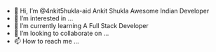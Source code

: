 - 👋 Hi, I’m @4nkit5hukla-aid Ankit Shukla Awesome Indian Developer
- 👀 I’m interested in ...
- 🌱 I’m currently learning A Full Stack Developer
- 💞️ I’m looking to collaborate on ...
- 📫 How to reach me ...

<!---
4nkit5hukla-aid/4nkit5hukla-aid is a ✨ special ✨ repository because its `README.md` (this file) appears on your GitHub profile.
You can click the Preview link to take a look at your changes.
--->
